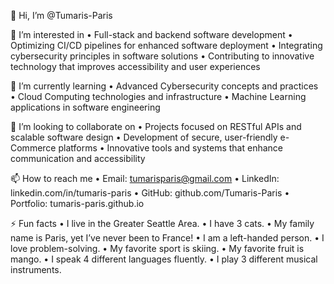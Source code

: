👋 Hi, I’m @Tumaris-Paris

👀 I’m interested in
	•	Full-stack and backend software development
	•	Optimizing CI/CD pipelines for enhanced software deployment
	•	Integrating cybersecurity principles in software solutions
	•	Contributing to innovative technology that improves accessibility and user experiences

🌱 I’m currently learning
	•	Advanced Cybersecurity concepts and practices
	•	Cloud Computing technologies and infrastructure
	•	Machine Learning applications in software engineering

💞️ I’m looking to collaborate on
	•	Projects focused on RESTful APIs and scalable software design
	•	Development of secure, user-friendly e-Commerce platforms
	•	Innovative tools and systems that enhance communication and accessibility

📫 How to reach me
	•	Email: tumarisparis@gmail.com
	•	LinkedIn: linkedin.com/in/tumaris-paris
	•	GitHub: github.com/Tumaris-Paris
	•	Portfolio: tumaris-paris.github.io

⚡ Fun facts
	•	I live in the Greater Seattle Area.
	•	I have 3 cats.
	•	My family name is Paris, yet I’ve never been to France!
	•	I am a left-handed person.
	•	I love problem-solving.
	•	My favorite sport is skiing.
	•	My favorite fruit is mango.
	•	I speak 4 different languages fluently.
	•	I play 3 different musical instruments.
